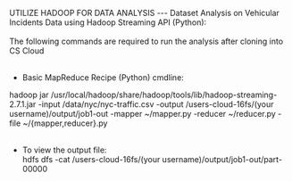 
UTILIZE HADOOP FOR DATA ANALYSIS 
--- Dataset Analysis on Vehicular Incidents Data using Hadoop Streaming API (Python): 
<br/>
<br/>
The following commands are required to run the analysis after cloning into CS Cloud <br/>
<br/>
* Basic MapReduce Recipe (Python) cmdline:

hadoop jar  /usr/local/hadoop/share/hadoop/tools/lib/hadoop-streaming-2.7.1.jar -input /data/nyc/nyc-traffic.csv -output /users-cloud-16fs/(your username)/output/job1-out -mapper ~/mapper.py -reducer ~/reducer.py -file ~/{mapper,reducer}.py
<br/> <br/>
* To view the output file: <br/>
hdfs dfs -cat /users-cloud-16fs/(your username)/output/job1-out/part-00000
